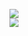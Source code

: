[![](https://img.shields.io/badge/Made%20With-Github%20Spray-lightgrey.svg?style=for-the-badge&logo=github)](https://github.com/Annihil/github-spray#14118)  
[![](https://i.imgur.com/2DrTn0Z.gif)](https://github.com/Annihil/github-spray)